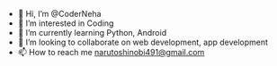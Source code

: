 - 👋 Hi, I’m @CoderNeha
- 👀 I’m interested in Coding
- 🌱 I’m currently learning Python, Android
- 💞️ I’m looking to collaborate on web development, app development
- 📫 How to reach me narutoshinobi491@gmail.com

<!---
CoderNeha/CoderNeha is a ✨ special ✨ repository because its `README.md` (this file) appears on your GitHub profile.
You can click the Preview link to take a look at your changes.
--->
